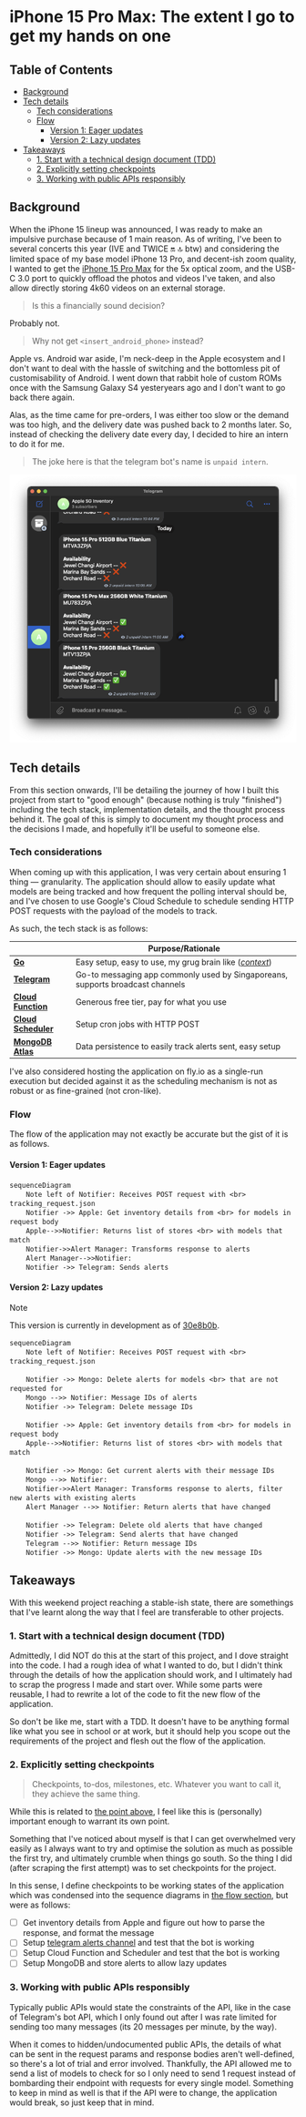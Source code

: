 # iPhone 15 Pro Max: The extent I go to get my hands on one

<!-- omit in toc -->
## Table of Contents

- [Background](#background)
- [Tech details](#tech-details)
  - [Tech considerations](#tech-considerations)
  - [Flow](#flow)
    - [Version 1: Eager updates](#version-1-eager-updates)
    - [Version 2: Lazy updates](#version-2-lazy-updates)
- [Takeaways](#takeaways)
  - [1. Start with a technical design document (TDD)](#1-start-with-a-technical-design-document-tdd)
  - [2. Explicitly setting checkpoints](#2-explicitly-setting-checkpoints)
  - [3. Working with public APIs responsibly](#3-working-with-public-apis-responsibly)

## Background

When the iPhone 15 lineup was announced, I was ready to make an impulsive purchase because of 1 main reason. As of writing, I've been to several concerts this year (IVE and TWICE 🔛 🔝 btw) and considering the limited space of my base model iPhone 13 Pro, and decent-ish zoom quality, I wanted to get the [iPhone 15 Pro Max](https://support.apple.com/kb/SP904?locale=en_US) for the 5x optical zoom, and the USB-C 3.0 port to quickly offload the photos and videos I've taken, and also allow directly storing 4k60 videos on an external storage.

> Is this a financially sound decision?

Probably not.

> Why not get `<insert_android_phone>` instead?

Apple vs. Android war aside, I'm neck-deep in the Apple ecosystem and I don't want to deal with the hassle of switching and the bottomless pit of customisability of Android. I went down that rabbit hole of custom ROMs once with the Samsung Galaxy S4 yesteryears ago and I don't want to go back there again.

Alas, as the time came for pre-orders, I was either too slow or the demand was too high, and the delivery date was pushed back to 2 months later. So, instead of checking the delivery date every day, I decided to hire an intern to do it for me.

> The joke here is that the telegram bot's name is `unpaid intern`.

![Screenshot of Telegram bot](./demo.png)

## Tech details

From this section onwards, I'll be detailing the journey of how I built this project from start to "good enough" (because nothing is truly "finished") including the tech stack, implementation details, and the thought process behind it. The goal of this is simply to document my thought process and the decisions I made, and hopefully it'll be useful to someone else.

### Tech considerations

When coming up with this application, I was very certain about ensuring 1 thing — granularity. The application should allow to easily update what models are being tracked and how frequent the polling interval should be, and I've chosen to use Google's Cloud Schedule to schedule sending HTTP POST requests with the payload of the models to track.

As such, the tech stack is as follows:

|                                                           | **Purpose/Rationale**                                                             |
| --------------------------------------------------------- | --------------------------------------------------------------------------------- |
| [**Go**](https://golang.org/)                             | Easy setup, easy to use, my grug brain like ([*context*](https://grugbrain.dev/)) |
| [**Telegram**](https://core.telegram.org/bots/api)        | Go-to messaging app commonly used by Singaporeans, supports broadcast channels    |
| [**Cloud Function**](https://cloud.google.com/functions)  | Generous free tier, pay for what you use                                          |
| [**Cloud Scheduler**](https://cloud.google.com/scheduler) | Setup cron jobs with HTTP POST                                                    |
| [**MongoDB Atlas**](https://www.mongodb.com/cloud/atlas)  | Data persistence to easily track alerts sent, easy setup                          |

I've also considered hosting the application on fly.io as a single-run execution but decided against it as the scheduling mechanism is not as robust or as fine-grained (not cron-like).

### Flow

The flow of the application may not exactly be accurate but the gist of it is as follows.

#### Version 1: Eager updates

```mermaid
sequenceDiagram
    Note left of Notifier: Receives POST request with <br> tracking_request.json
    Notifier ->> Apple: Get inventory details from <br> for models in request body
    Apple-->>Notifier: Returns list of stores <br> with models that match
    Notifier->>Alert Manager: Transforms response to alerts
    Alert Manager-->>Notifier: 
    Notifier ->> Telegram: Sends alerts
```

#### Version 2: Lazy updates

> [!NOTE]
> This version is currently in development as of [30e8b0b](https://github.com/yusufaine/apple-notifier/pull/2).

```mermaid
sequenceDiagram
    Note left of Notifier: Receives POST request with <br> tracking_request.json
    
    Notifier ->> Mongo: Delete alerts for models <br> that are not requested for
    Mongo -->> Notifier: Message IDs of alerts
    Notifier ->> Telegram: Delete message IDs
    
    Notifier ->> Apple: Get inventory details from <br> for models in request body
    Apple-->>Notifier: Returns list of stores <br> with models that match

    Notifier ->> Mongo: Get current alerts with their message IDs
    Mongo -->> Notifier: 
    Notifier->>Alert Manager: Transforms response to alerts, filter new alerts with existing alerts
    Alert Manager -->> Notifier: Return alerts that have changed
    
    Notifier ->> Telegram: Delete old alerts that have changed
    Notifier ->> Telegram: Send alerts that have changed
    Telegram -->> Notifier: Return message IDs
    Notifier ->> Mongo: Update alerts with the new message IDs
```

## Takeaways

With this weekend project reaching a stable-ish state, there are somethings that I've learnt along the way that I feel are transferable to other projects.

### 1. Start with a technical design document (TDD)

Admittedly, I did NOT do this at the start of this project, and I dove straight into the code. I had a rough idea of what I wanted to do, but I didn't think through the details of how the application should work, and I ultimately had to scrap the progress I made and start over. While some parts were reusable, I had to rewrite a lot of the code to fit the new flow of the application.

So don't be like me, start with a TDD. It doesn't have to be anything formal like what you see in school or at work, but it should help you scope out the requirements of the project and flesh out the flow of the application.

### 2. Explicitly setting checkpoints

> Checkpoints, to-dos, milestones, etc. Whatever you want to call it, they achieve the same thing.

While this is related to [the point above](#1-start-with-a-technical-design-document-tdd), I feel like this is (personally) important enough to warrant its own point.

Something that I've noticed about myself is that I can get overwhelmed very easily as I always want to try and optimise the solution as much as possible the first try, and ultimately crumble when things go south. So the thing I did (after scraping the first attempt) was to set checkpoints for the project.

In this sense, I define checkpoints to be working states of the application which was condensed into the sequence diagrams in [the flow section](#flow), but were as follows:

- [ ] Get inventory details from Apple and figure out how to parse the response, and format the message
- [ ] Setup [telegram alerts channel](https://t.me/applesg_notifier) and test that the bot is working
- [ ] Setup Cloud Function and Scheduler and test that the bot is working
- [ ] Setup MongoDB and store alerts to allow lazy updates

### 3. Working with public APIs responsibly

Typically public APIs would state the constraints of the API, like in the case of Telegram's bot API, which I only found out after I was rate limited for sending too many messages (its 20 messages per minute, by the way).

When it comes to hidden/undocumented public APIs, the details of what can be sent in the request params and response bodies aren't well-defined, so there's a lot of trial and error involved. Thankfully, the API allowed me to send a list of models to check for so I only need to send 1 request instead of bombarding their endpoint with requests for every single model. Something to keep in mind as well is that if the API were to change, the application would break, so just keep that in mind.
